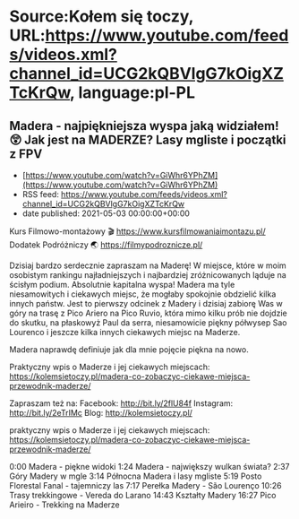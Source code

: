 # Source:Kołem się toczy, URL:https://www.youtube.com/feeds/videos.xml?channel_id=UCG2kQBVlgG7kOigXZTcKrQw, language:pl-PL

## Madera - najpiękniejsza wyspa jaką widziałem! 😲 Jak jest na MADERZE? Lasy mgliste i początki z FPV
 - [https://www.youtube.com/watch?v=GiWhr6YPhZM](https://www.youtube.com/watch?v=GiWhr6YPhZM)
 - RSS feed: https://www.youtube.com/feeds/videos.xml?channel_id=UCG2kQBVlgG7kOigXZTcKrQw
 - date published: 2021-05-03 00:00:00+00:00

Kurs Filmowo-montażowy 🎬  https://www.kursfilmowaniaimontazu.pl/
Dodatek Podróżniczy 🌏 https://filmypodroznicze.pl/

Dzisiaj bardzo serdecznie zapraszam na Maderę! W miejsce, które w moim osobistym rankingu najładniejszych i najbardziej zróżnicowanych ląduje na ścisłym podium. Absolutnie kapitalna wyspa! Madera ma tyle niesamowitych i ciekawych miejsc, że mogłaby spokojnie obdzielić kilka innych państw.
Jest to pierwszy odcinek z Madery i dzisiaj zabiorę Was w góry na trasę z Pico Ariero na Pico Ruvio, która mimo kilku prób nie dojdzie do skutku, na płaskowyż Paul da serra, niesamowicie piękny półwysep Sao Lourenco i jeszcze kilka innych ciekawych  miejsc na Maderze.

Madera naprawdę definiuje jak dla mnie pojęcie piękna na nowo.

Praktyczny wpis o Maderze i jej ciekawych miejscach: https://kolemsietoczy.pl/madera-co-zobaczyc-ciekawe-miejsca-przewodnik-maderze/

Zapraszam też na:
Facebook: http://bit.ly/2flU84f
Instagram: http://bit.ly/2eTrIMc
Blog: http://kolemsietoczy.pl/

praktyczny wpis o Maderze i jej ciekawych miejscach:  https://kolemsietoczy.pl/madera-co-zobaczyc-ciekawe-miejsca-przewodnik-maderze/


0:00 Madera - piękne widoki
1:24 Madera - największy wulkan świata?
2:37 Góry Madery w mgle
3:14 Północna Madera i lasy mgliste
5:19 Posto Florestal Fanal - tajemniczy las
7:17 Perełka Madery - São Lourenço
10:26 Trasy trekkingowe -  Vereda do Larano
14:43 Kształty Madery
16:27 Pico Arieiro - Trekking na Maderze

